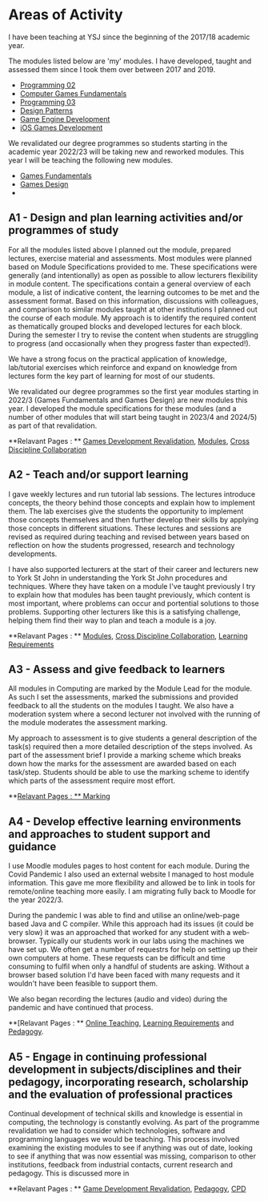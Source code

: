 # Areas of Activity

I have been teaching at YSJ since the beginning of the 2017/18 academic year.

The modules listed below are 'my' modules. I have developed, taught and assessed them since I took them over between 2017 and 2019.  

* [Programming 02](../modules/2017-2022/Level4/Programming02.md)
* [Computer Games Fundamentals](../modules/2017-2022/Level4/ComputerGamesFundamentals.md)
* [Programming 03](./.modules/2017-2022/Level5/Programming03.md)
* [Design Patterns](../modules/2017-2022/Level5/DesignPatterns.md)
* [Game Engine Development](../modules/2017-2022/Level6/GameEngineDevelopment.md)
* [iOS Games Development](../modules/2017-2022/Level6/iOSGamesDevelopment.md)

We revalidated our degree programmes so students starting in the academic year 2022/23 will be taking new and reworked modules. This year I will be teaching the following new modules.  

* [Games Fundamentals](../modules/2022/Level4/GamesFundamentals.md)
* [Games Design](../modules/2022/Level4/GamesFundamentals.md)
* 
## A1 - Design and plan learning activities and/or programmes of study

For all the modules listed above I planned out the module, prepared lectures, exercise material and assessments. Most modules were planned based on Module Specifications provided to me. These specifications were generally (and intentionally) as open as possible to allow lecturers flexibility in module content. The specifications contain a general overview of each module, a list of indicative content, the learning outcomes to be met and the assessment format. Based on this information, discussions with colleagues, and comparison to similar modules taught at other institutions I planned out the course of each module. My approach is to identify the required content as thematically grouped blocks and developed lectures for each block. During the semester I try to revise the content when students are struggling to progress (and occasionally when they progress faster than expected!).  

We have a strong focus on the practical application of knowledge, lab/tutorial exercises which reinforce and expand on knowledge from lectures form the key part of learning for most of our students.

We revalidated our degree programmes so the first year modules starting in 2022/3 (Games Fundamentals and Games Design) are new modules this year. I developed the module specifications for these modules (and a number of other modules that will start being taught in 2023/4 and 2024/5) as part of that revalidation. 

**Relavant Pages : ** [Games Development Revalidation](../CaseStudies/GamesDevRevalidation.md), [Modules](../modules.md), [Cross Discipline Collaboration](../CaseStudies/CrossDisciplineCollaboration.md)  

## A2 - Teach and/or support learning

I gave weekly lectures and run tutorial lab sessions. The lectures introduce concepts, the theory behind those concepts and explain how to implement them. The lab exercises give the students the opportunity to implement those concepts themselves and then further develop their skills by applying those concepts in different situations.  These lectures and sessions are revised as required during teaching and revised between years based on reflection on how the students progressed, research and technology developments.  

I have also supported lecturers at the start of their career and lecturers new to York St John in understanding the York St John procedures and techniques. Where they have taken on a module I've taught previously I try to explain how that modules has been taught previously, which content is most important, where problems can occur and portential solutions to those problems. Supporting other lecturers like this is a satisfying challenge, helping them find their way to plan and teach a module is a joy.  

**Relavant Pages : ** [Modules](../modules.md), [Cross Discipline Collaboration](../CaseStudies/CrossDisciplineCollaboration.md), [Learning Requirements](../CaseStudies/learningrequirements.md)  

## A3 - Assess and give feedback to learners

All modules in Computing are marked by the Module Lead for the module. As such I set the assessments, marked the submissions and provided feedback to all the students on the modules I taught. We also have a moderation system where a second lecturer not involved with the running of the module moderates the assessment marking.  

My approach to assessment is to give students a general description of the task(s) required then a more detailed description of the steps involved. As part of the assessment brief I provide a marking scheme which breaks down how the marks for the assessment are awarded based on each task/step. Students should be able to use the marking scheme to identify which parts of the assessment require most effort.  

**[Relavant Pages : ** Marking](../CaseStudies/Marking.md)  

## A4 - Develop effective learning environments and approaches to student support and guidance

I use Moodle modules pages to host content for each module. During the Covid Pandemic I also used an external website I managed to host module information. This gave me more flexibility and allowed be to link in tools for remote/online teaching more easily. I am migrating fully back to Moodle for the year 2022/3.  

During the pandemic I was able to find and utilise an online/web-page based Java and C compiler. While this approach had its issues (it could be very slow) it was an approached that worked for any student with a web-browser. Typically our students work in our labs using the machines we have set up. We often get a number of requestrs for help on setting up their own computers at home. These requests can be difficult and time consuming to fulfil when only a handful of students are asking. Without a browser based solution I'd have been faced with many requests and it wouldn't have been feasible to support them.  

We also began recording the lectures (audio and video) during the pandemic and have continued that process.  

**[Relavant Pages : ** [Online Teaching](../CaseStudies/OnlineTeaching.md), [Learning Requirements](../CaseStudies/learningrequirements.md) and [Pedagogy](../CaseStudies/pedagogy.md). 

## A5 - Engage in continuing professional development in subjects/disciplines and their pedagogy, incorporating research, scholarship and the evaluation of professional practices

Continual development of technical skills and knowledge is essential in computing, the technology is constantly evolving. As part of the programme revalidation we had to consider which technologies, software and programming languages we would be teaching. This process involved examining the existing modules to see if anything was out of date, looking to see if anything that was now essential was missing, comparison to other institutions, feedback from industrial contacts, current research and pedagogy. This is discussed more in 

**Relavant Pages : ** [Game Development Revalidation](../CaseStudies/GamesDevRevalidation.md), [Pedagogy](../CaseStudies/pedagogy.md), [CPD](../CaseStudies/cpd.md)  
